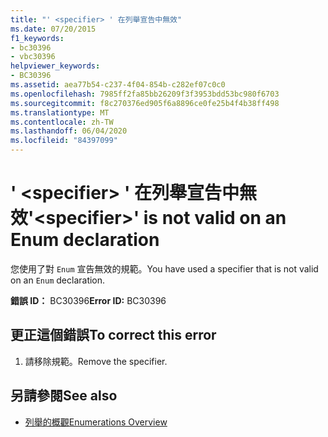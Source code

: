 ```yaml
---
title: "' <specifier> ' 在列舉宣告中無效"
ms.date: 07/20/2015
f1_keywords:
- bc30396
- vbc30396
helpviewer_keywords:
- BC30396
ms.assetid: aea77b54-c237-4f04-854b-c282ef07c0c0
ms.openlocfilehash: 7985ff2fa85bb26209f3f3953bdd53bc980f6703
ms.sourcegitcommit: f8c270376ed905f6a8896ce0fe25b4f4b38ff498
ms.translationtype: MT
ms.contentlocale: zh-TW
ms.lasthandoff: 06/04/2020
ms.locfileid: "84397099"
---
```

# <a name="specifier-is-not-valid-on-an-enum-declaration"></a><span data-ttu-id="ba7c8-102">' \<specifier> ' 在列舉宣告中無效</span><span class="sxs-lookup"><span data-stu-id="ba7c8-102">'\<specifier>' is not valid on an Enum declaration</span></span>
<span data-ttu-id="ba7c8-103">您使用了對 `Enum` 宣告無效的規範。</span><span class="sxs-lookup"><span data-stu-id="ba7c8-103">You have used a specifier that is not valid on an `Enum` declaration.</span></span>  
  
 <span data-ttu-id="ba7c8-104">**錯誤 ID：** BC30396</span><span class="sxs-lookup"><span data-stu-id="ba7c8-104">**Error ID:** BC30396</span></span>  
  
## <a name="to-correct-this-error"></a><span data-ttu-id="ba7c8-105">更正這個錯誤</span><span class="sxs-lookup"><span data-stu-id="ba7c8-105">To correct this error</span></span>  
  
1. <span data-ttu-id="ba7c8-106">請移除規範。</span><span class="sxs-lookup"><span data-stu-id="ba7c8-106">Remove the specifier.</span></span>  
  
## <a name="see-also"></a><span data-ttu-id="ba7c8-107">另請參閱</span><span class="sxs-lookup"><span data-stu-id="ba7c8-107">See also</span></span>

- [<span data-ttu-id="ba7c8-108">列舉的概觀</span><span class="sxs-lookup"><span data-stu-id="ba7c8-108">Enumerations Overview</span></span>](../programming-guide/language-features/constants-enums/enumerations-overview.md)
